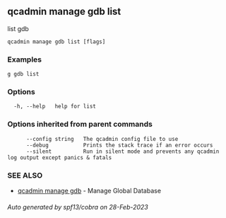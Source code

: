 ## qcadmin manage gdb list

list gdb

```
qcadmin manage gdb list [flags]
```

### Examples

```
g gdb list
```

### Options

```
  -h, --help   help for list
```

### Options inherited from parent commands

```
      --config string   The qcadmin config file to use
      --debug           Prints the stack trace if an error occurs
      --silent          Run in silent mode and prevents any qcadmin log output except panics & fatals
```

### SEE ALSO

* [qcadmin manage gdb](qcadmin_manage_gdb.md)	 - Manage Global Database

###### Auto generated by spf13/cobra on 28-Feb-2023
